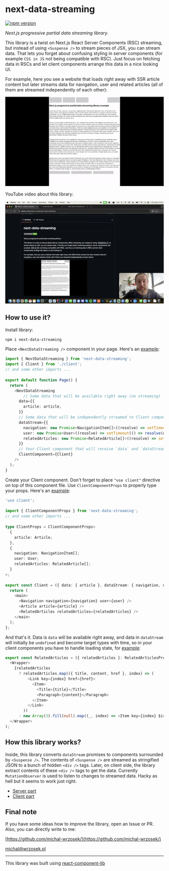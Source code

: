 # next-data-streaming

[![npm version](https://badge.fury.io/js/next-data-streaming.svg)](https://badge.fury.io/js/next-data-streaming)

_Next.js progressive partial data streaming library._

This library is a twist on Next.js React Server Components (RSC) streaming, but instead of using `<Suspense />` to stream pieces of JSX, you can stream data. That lets you forget about confusing styling in server components (for example `CSS in JS` not being compatible with RSC). Just focus on fetching data in RSCs and let client components arrange this data in a nice looking UI.

For example, here you see a website that loads right away with SSR article content but later streams data for navigation, user and related articles (all of them are streamed independently of each other):

![demo](next-data-streaming.gif)

YouTube video about this library:

[![youtube](next-data-streaming-youtube.png)](https://youtu.be/Mim3BTPZkcw)

## How to use it?

Install library:

```bash
npm i next-data-streaming
```

Place `<NextDataStreaming />` component in your page. Here's an [example](example-nextjs/src/app/page.tsx):

```typescript
import { NextDataStreaming } from 'next-data-streaming';
import { Client } from './client';
// and some other imports ...

export default function Page() {
  return (
    <NextDataStreaming
        // Some data that will be available right away (no streaming)
      data={{
        article: article,
      }}
      // Some data that will be independently streamed to Client component
      dataStream={{
        navigation: new Promise<NavigationItem[]>((resolve) => setTimeout(() => resolve(navigation), 2000)),
        user: new Promise<User>((resolve) => setTimeout(() => resolve(user), 3000)),
        relatedArticles: new Promise<RelatedArticle[]>((resolve) => setTimeout(() => resolve(relatedArticles), 4000)),
      }}
      // Your Client component that will receive `data` and `dataStream` as props
      ClientComponent={Client}
    />
  );
}
```

Create your Client component. Don't forget to place `"use client"` directive on top of this component file. Use `ClientComponentProps` to properly type your props. Here's an [example](example-nextjs/src/app/client.tsx):

```typescript
'use client';

import { ClientComponentProps } from 'next-data-streaming';
// and some other imports ...

type ClientProps = ClientComponentProps<
  {
    article: Article;
  },
  {
    navigation: NavigationItem[];
    user: User;
    relatedArticles: RelatedArticle[];
  }
>;

export const Client = ({ data: { article }, dataStream: { navigation, user, relatedArticles } }: ClientProps) => {
  return (
    <main>
      <Navigation navigation={navigation} user={user} />
      <Article article={article} />
      <RelatedArticles relatedArticles={relatedArticles} />
    </main>
  );
};
```

And that's it. Data is `data` will be available right away, and data in `dataStream` will initially be `undefined` and become target types with time, so in your client components you have to handle loading state, for [example](example-nextjs/src/components/related-articles.tsx):

```typescript
export const RelatedArticles = ({ relatedArticles }: RelatedArticlesProps) => (
  <Wrapper>
    {relatedArticles
      ? relatedArticles.map(({ title, content, href }, index) => (
          <Link key={index} href={href}>
            <Item>
              <Title>{title}</Title>
              <Paragraph>{content}</Paragraph>
            </Item>
          </Link>
        ))
      : new Array(3).fill(null).map((_, index) => <Item key={index} $isLoading />)}
  </Wrapper>
);
```

## How this library works?

Inside, this library converts `dataStream` promises to components surrounded by `<Suspense />`. The contents of `<Suspense />` are streamed as stringified JSON to a bunch of hidden `<div />` tags. Later, on client side, the library extract contents of these `<div />` tags to get the data. Currently `MutationObserver` is used to listen to changes to streamed data. Hacky as hell but it seems to work just right.

- [Server part](src/server-part.tsx)
- [Client part](src/client-part.tsx)

## Final note

If you have some ideas how to improve the library, open an Issue or PR. Also, you can directly write to me:

[https://github.com/michal-wrzosek/](https://github.com/michal-wrzosek/)

michal@wrzosek.pl

---

This library was built using [react-component-lib](https://github.com/michal-wrzosek/react-component-lib)
